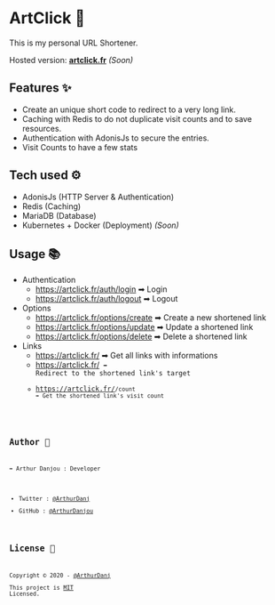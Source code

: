# ArtClick 🔗

This is my personal URL Shortener.

Hosted version: [**artclick.fr**](https://artclick.fr) *(Soon)*

## Features ✨

- Create an unique short code to redirect to a very long link.
- Caching with Redis to do not duplicate visit counts and to save resources.
- Authentication with AdonisJs to secure the entries.
- Visit Counts to have a few stats

## Tech used ⚙

- AdonisJs (HTTP Server & Authentication)
- Redis (Caching)
- MariaDB (Database)
- Kubernetes + Docker (Deployment) *(Soon)*

## Usage 📚

- Authentication
  - https://artclick.fr/auth/login ➡ Login
  - https://artclick.fr/auth/logout ➡ Logout
- Options
  - https://artclick.fr/options/create ➡ Create a new shortened link
  - https://artclick.fr/options/update ➡ Update a shortened link
  - https://artclick.fr/options/delete ➡ Delete a shortened link
- Links
  - https://artclick.fr/ ➡ Get all links with informations
  - https://artclick.fr/<code> ➡ Redirect to the shortened link's target
  - https://artclick.fr/<code>/count ➡ Get the shortened link's visit count

## Author 👤
➡ Arthur Danjou : Developer
 - Twitter : [@ArthurDanj](https://twitter.com/ArthurDanj)
 - GitHub : [@ArthurDanjou](https://github.com/ArthurDanjou)

## License 📑
Copyright © 2020 - [@ArthurDanj](https://arthurdanjou.fr) \
This project is [MIT](https://github.com/ArthurDanjou/artclick/blob/master/License) Licensed.

